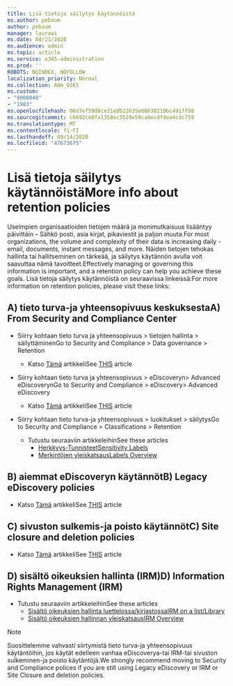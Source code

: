 ```yaml
---
title: Lisä tietoja säilytys käytännöistä
ms.author: pebaum
author: pebaum
manager: laurawi
ms.date: 04/21/2020
ms.audience: admin
ms.topic: article
ms.service: o365-administration
ms.prod: ''
ROBOTS: NOINDEX, NOFOLLOW
localization_priority: Normal
ms.collection: Adm_O365
ms.custom:
- "9000048"
- "1983"
ms.openlocfilehash: 06d7ef59d8ce31e0b22635e68638219bc491ff98
ms.sourcegitcommit: c6692ce0fa1358ec3529e59ca0ecdfdea4cdc759
ms.translationtype: MT
ms.contentlocale: fi-FI
ms.lasthandoff: 09/14/2020
ms.locfileid: "47673675"
---
```

# <a name="more-info-about-retention-policies"></a><span data-ttu-id="7ada0-102">Lisä tietoja säilytys käytännöistä</span><span class="sxs-lookup"><span data-stu-id="7ada0-102">More info about retention policies</span></span>

<span data-ttu-id="7ada0-103">Useimpien organisaatioiden tietojen määrä ja monimutkaisuus lisääntyy päivittäin – Sähkö posti, asia kirjat, pikaviestit ja paljon muuta.</span><span class="sxs-lookup"><span data-stu-id="7ada0-103">For most organizations, the volume and complexity of their data is increasing daily - email, documents, instant messages, and more.</span></span> <span data-ttu-id="7ada0-104">Näiden tietojen tehokas hallinta tai hallitseminen on tärkeää, ja säilytys käytännön avulla voit saavuttaa nämä tavoitteet.</span><span class="sxs-lookup"><span data-stu-id="7ada0-104">Effectively managing or governing this information is important, and a retention policy can help you achieve these goals.</span></span> <span data-ttu-id="7ada0-105">Lisä tietoja säilytys käytännöistä on seuraavissa linkeissä:</span><span class="sxs-lookup"><span data-stu-id="7ada0-105">For more information on retention policies, please visit these links:</span></span>

## <a name="a-from-security-and-compliance-center"></a><span data-ttu-id="7ada0-106">A) tieto turva-ja yhteensopivuus keskuksesta</span><span class="sxs-lookup"><span data-stu-id="7ada0-106">A) From Security and Compliance Center</span></span>

- <span data-ttu-id="7ada0-107">Siirry kohtaan tieto turva ja yhteensopivuus > tietojen hallinta > säilyttäminen</span><span class="sxs-lookup"><span data-stu-id="7ada0-107">Go to Security and Compliance > Data governance > Retention</span></span>
  - <span data-ttu-id="7ada0-108">Katso [Tämä](https://docs.microsoft.com/microsoft-365/compliance/retention-policies) artikkeli</span><span class="sxs-lookup"><span data-stu-id="7ada0-108">See [THIS](https://docs.microsoft.com/microsoft-365/compliance/retention-policies) article</span></span>

- <span data-ttu-id="7ada0-109">Siirry kohtaan tieto turva ja yhteensopivuus > eDiscoveryn> Advanced eDiscoveryn</span><span class="sxs-lookup"><span data-stu-id="7ada0-109">Go to Security and Compliance > eDiscovery> Advanced eDiscovery</span></span> 
  - <span data-ttu-id="7ada0-110">Katso [Tämä](https://docs.microsoft.com/microsoft-365/compliance/ediscovery-cases) artikkeli</span><span class="sxs-lookup"><span data-stu-id="7ada0-110">See [THIS](https://docs.microsoft.com/microsoft-365/compliance/ediscovery-cases) article</span></span>

- <span data-ttu-id="7ada0-111">Siirry kohtaan tieto turva-ja yhteensopivuus > luokitukset > säilytys</span><span class="sxs-lookup"><span data-stu-id="7ada0-111">Go to Security and Compliance > Classifications > Retention</span></span>
  - <span data-ttu-id="7ada0-112">Tutustu seuraaviin artikkeleihin</span><span class="sxs-lookup"><span data-stu-id="7ada0-112">See these articles</span></span>
    - [<span data-ttu-id="7ada0-113">Herkkyys-Tunnisteet</span><span class="sxs-lookup"><span data-stu-id="7ada0-113">Sensitivity Labels</span></span>](https://docs.microsoft.com/microsoft-365/compliance/sensitivity-labels)
    - [<span data-ttu-id="7ada0-114">Merkintöjen yleiskatsaus</span><span class="sxs-lookup"><span data-stu-id="7ada0-114">Labels Overview</span></span>](https://docs.microsoft.com/microsoft-365/compliance/labels)

## <a name="b-legacy-ediscovery-policies"></a><span data-ttu-id="7ada0-115">B) aiemmat eDiscoveryn käytännöt</span><span class="sxs-lookup"><span data-stu-id="7ada0-115">B) Legacy eDiscovery policies</span></span>

- <span data-ttu-id="7ada0-116">Katso [Tämä](https://support.office.com/article/Set-up-an-eDiscovery-Center-in-SharePoint-Online-A18F8975-AA7F-43B4-A7D6-001D14744D8E) artikkeli</span><span class="sxs-lookup"><span data-stu-id="7ada0-116">See [THIS](https://support.office.com/article/Set-up-an-eDiscovery-Center-in-SharePoint-Online-A18F8975-AA7F-43B4-A7D6-001D14744D8E) article</span></span>

## <a name="c-site-closure-and-deletion-policies"></a><span data-ttu-id="7ada0-117">C) sivuston sulkemis-ja poisto käytännöt</span><span class="sxs-lookup"><span data-stu-id="7ada0-117">C) Site closure and deletion policies</span></span>

- <span data-ttu-id="7ada0-118">Katso [Tämä](https://support.office.com/article/Use-policies-for-site-closure-and-deletion-A8280D82-27FD-48C5-9ADF-8A5431208BA5) artikkeli</span><span class="sxs-lookup"><span data-stu-id="7ada0-118">See [THIS](https://support.office.com/article/Use-policies-for-site-closure-and-deletion-A8280D82-27FD-48C5-9ADF-8A5431208BA5) article</span></span>  

## <a name="d-information-rights-management-irm"></a><span data-ttu-id="7ada0-119">D) sisältö oikeuksien hallinta (IRM)</span><span class="sxs-lookup"><span data-stu-id="7ada0-119">D) Information Rights Management (IRM)</span></span>

- <span data-ttu-id="7ada0-120">Tutustu seuraaviin artikkeleihin</span><span class="sxs-lookup"><span data-stu-id="7ada0-120">See these articles</span></span>
  - [<span data-ttu-id="7ada0-121">Sisältö oikeuksien hallinta luettelossa/kirjastossa</span><span class="sxs-lookup"><span data-stu-id="7ada0-121">IRM on a list/Library</span></span>](https://support.office.com/article/apply-information-rights-management-to-a-list-or-library-3bdb5c4e-94fc-4741-b02f-4e7cc3c54aa1)
  - [<span data-ttu-id="7ada0-122">Sisältö oikeuksien hallinnan yleiskatsaus</span><span class="sxs-lookup"><span data-stu-id="7ada0-122">IRM Overview</span></span>](https://support.office.com/article/create-and-apply-information-management-policies-eb501fe9-2ef6-4150-945a-65a6451ee9e9)

> [!Note]
> <span data-ttu-id="7ada0-123">Suosittelemme vahvasti siirtymistä tieto turva-ja yhteensopivuus käytäntöihin, jos käytät edelleen vanhaa eDiscoverya-tai IRM-tai sivuston sulkeminen-ja poisto käytäntöjä.</span><span class="sxs-lookup"><span data-stu-id="7ada0-123">We strongly recommend moving to Security and Compliance polices if you are still using Legacy eDiscovery or IRM or Site Closure and deletion policies.</span></span>
